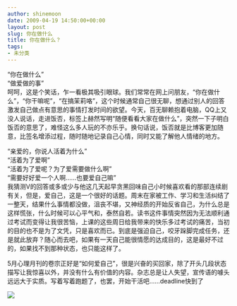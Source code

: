 ```yaml
---
author: shinemoon
date: 2009-04-19 14:50:00+00:00
layout: post
slug: 你在做什么
title: 你在做什么？
tags:
- 未分类
---
```


“你在做什么”  
“做爱做的事”  
呵呵，这是个笑话，乍一看极其吸引眼球。我们常常在网上问朋友，“你在做什么”，“你干嘛呢”，“在搞茉莉咯”，这个时候通常自己很无聊，想通过别人的回答激发自己做点有意思的事情打发时间的欲望。今天，百无聊赖抱着电脑，QQ上又没人说话，走进饭否，标签上赫然写明“随便看看大家在做什么”，突然一下子明白饭否的意思了，难怪这么多人玩的不亦乐乎。换句话说，饭否就是比博客更加随意，比签名增添过程，随时随地记录自己心情，同时又能了解他人情绪的地方。  
  
“亲爱的，你说人活着为什么”  
“活着为了爱啊”  
“活着为了爱呢？为了爱需要做什么啊”  
“需要好好爱一个人啊……也要爱自己嘛”  
我猜测V的回答或多或少与他这几天起早贪黑回味自己小时候喜欢看的那部连续剧有关，但是，爱自己，这是一个很好的话题。周末在家被工作、学习和生活纠结了一整天，结果什么事情都没做，沮丧不堪，又神经质的开始反省自己，为什么总是这样慌张，什么时候可以心平气和，泰然自若。读书这件事情突然因为无法顺利通过考试而变得让我很苦恼，上课的这些周日给我带来的快乐多过考试的痛苦，当初的目的也不是为了文凭，只是喜欢而已。到底是强迫自己，咬牙跺脚完成任务，还是就此放弃？随心而去吧，如果有一天自己能很情愿的达成目的，这是最好不过的，如果找不到那种状态，也只能这样了。  
  
5月心理月刊的卷宗正好是“如何爱自己”，很是兴奋的买回家，除了开头几段状态描写让我惊喜以外，并没有什么有价值的内容。杂志总是让人失望，宣传语的噱头远远大于实质。写着写着跑题了，也罢，开始干活吧……deadline快到了  
  
  


![](http://img.zemanta.com/pixy.gif?x-id=5ca9bbdc-99c8-8c05-8cbe-cf2060e74aa5)
